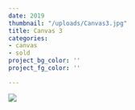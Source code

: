 ```yaml
---
date: 2019
thumbnail: "/uploads/Canvas3.jpg"
title: Canvas 3
categories:
- canvas
- sold
project_bg_color: ''
project_fg_color: ''

---
```

![](https://scontent-amt2-1.xx.fbcdn.net/v/t1.15752-9/s2048x2048/64658216_323590248586566_8514450404333846528_n.jpg?_nc_cat=105&_nc_oc=AQlTDm6_dPVrmYUZIH3RlwnMZSOdYqjhY23Hl-btKOuOsQ2NCCn0HhoErpXyDqlGVU0&_nc_ht=scontent-amt2-1.xx&oh=963d0eca93299bc27d3ee9c359672078&oe=5DC36DCD)
